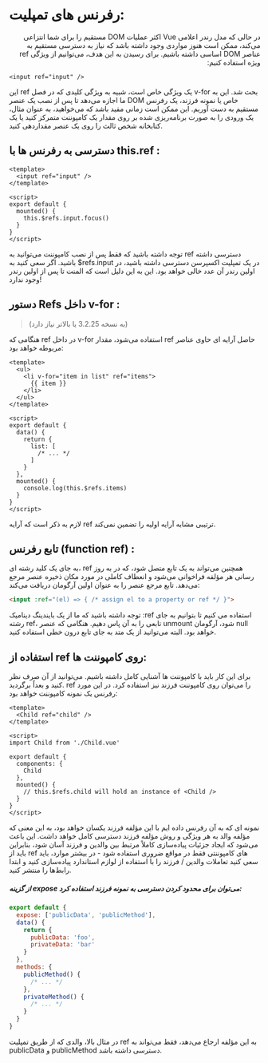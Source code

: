 <h1>
رفرنس های تمپلیت:
</h1>

<div dir="rtl">
 در حالی که مدل رندر اعلامی Vue اکثر عملیات DOM مستقیم را برای شما انتزاعی می‌کند، ممکن است هنوز مواردی وجود داشته باشد که نیاز به دسترسی مستقیم به عناصر DOM اساسی داشته باشیم. برای رسیدن به این هدف، می‌توانیم از ویژگی ref ویژه استفاده کنیم:
</div>


```vue
<input ref="input" />
```

این ref یک ویژگی خاص است، شبیه به ویژگی کلیدی که در فصل v-for بحث شد. این به ما اجازه می‌دهد تا پس از نصب یک عنصر DOM خاص یا نمونه فرزند، یک رفرنس مستقیم به دست آوریم. این ممکن است زمانی مفید باشد که می‌خواهید، به عنوان مثال، یک ورودی را به صورت برنامه‌ریزی شده بر روی مقدار یک کامپوننت متمرکز کنید یا یک کتابخانه شخص ثالث را روی یک عنصر مقداردهی کنید.

<h2>
دسترسی به رفرنس ها با this.ref :
</h2>

```vue
<template>
  <input ref="input" />
</template>

<script>
export default {
  mounted() {
    this.$refs.input.focus()
  }
}
</script>

```

توجه داشته باشید که فقط پس از نصب کامپوننت می‌توانید به ref دسترسی داشته باشید. اگر سعی کنید به $refs.input در یک تمپلیت اکسپرسن دسترسی داشته باشید، در اولین رندر آن عدد خالی خواهد بود. این به این دلیل است که المنت تا پس از اولین رندر وجود ندارد!

<h2>
دستور Refs داخل v-for :
</h2>

> (به نسخه 3.2.25 یا بالاتر نیاز دارد)
 
هنگامی که ref در داخل v-for استفاده می‌شود، مقدار ref حاصل آرایه ای حاوی عناصر مربوطه خواهد بود:

```vue
<template>
  <ul>
    <li v-for="item in list" ref="items">
      {{ item }}
    </li>
  </ul>
</template>

<script>
export default {
  data() {
    return {
      list: [
        /* ... */
      ]
    }
  },
  mounted() {
    console.log(this.$refs.items)
  }
}
</script>
```
لازم به ذکر است که آرایه ref ترتیبی مشابه آرایه اولیه را تضمین نمی‌کند.

<h2>
تابع رفرنس (function ref) :
</h2>

 به جای یک کلید رشته ای، ref همچنین می‌تواند به یک تابع متصل شود، که در به روز رسانی هر مؤلفه فراخوانی می‌شود و انعطاف کاملی در مورد مکان ذخیره عنصر مرجع می‌دهد. تابع مرجع عنصر را به عنوان اولین آرگومان دریافت می‌کند:

```html
<input :ref="(el) => { /* assign el to a property or ref */ }">
```

توجه داشته باشید که ما از یک بایندینگ دینامیک :ref استفاده می کنیم تا بتوانیم به جای رشته ref، تابعی را به آن پاس دهیم. هنگامی که عنصر unmount شود، آرگومان null خواهد بود. البته می‌توانید از یک متد به جای تابع درون خطی استفاده کنید.


<h2>
استفاده از ref روی کامپوننت ها:
</h2>

برای این کار باید با کامپوننت ها آشنایی کامل داشته باشیم. می‌توانید از آن صرف نظر کنید و بعداً برگردید. ref را می‌توان روی کامپوننت فرزند نیز استفاده کرد. در این مورد رفرنس یک نمونه کامپوننت خواهد بود:

```vue
<template>
  <Child ref="child" />
</template>

<script>
import Child from './Child.vue'

export default {
  components: {
    Child
  },
  mounted() {
    // this.$refs.child will hold an instance of <Child />
  }
}
</script>
```

نمونه ای که به آن رفرنس داده ایم با این مؤلفه فرزند یکسان خواهد بود، به این معنی که مؤلفه والد به هر ویژگی و روش مؤلفه فرزند دسترسی کامل خواهد داشت. این باعث می‌شود که ایجاد جزئیات پیاده‌سازی کاملاً مرتبط بین والدین و فرزند آسان شود، بنابراین باید از ref های کامپوننتی فقط در مواقع ضروری استفاده شود - در بیشتر موارد، باید سعی کنید تعاملات والدین / فرزند را با استفاده از لوازم استاندارد پیاده‌سازی کنید و ابتدا رابط‌ها را منتشر کنید.

<h5>
از گزینه expose می‌توان برای محدود کردن دسترسی به نمونه فرزند استفاده کرد:
</h5>

```js
export default {
  expose: ['publicData', 'publicMethod'],
  data() {
    return {
      publicData: 'foo',
      privateData: 'bar'
    }
  },
  methods: {
    publicMethod() {
      /* ... */
    },
    privateMethod() {
      /* ... */
    }
  }
}
```
در مثال بالا، والدی که از طریق تمپلیت ref به این مؤلفه ارجاع می‌دهد، فقط می‌تواند به publicData و publicMethod دسترسی داشته باشد.


